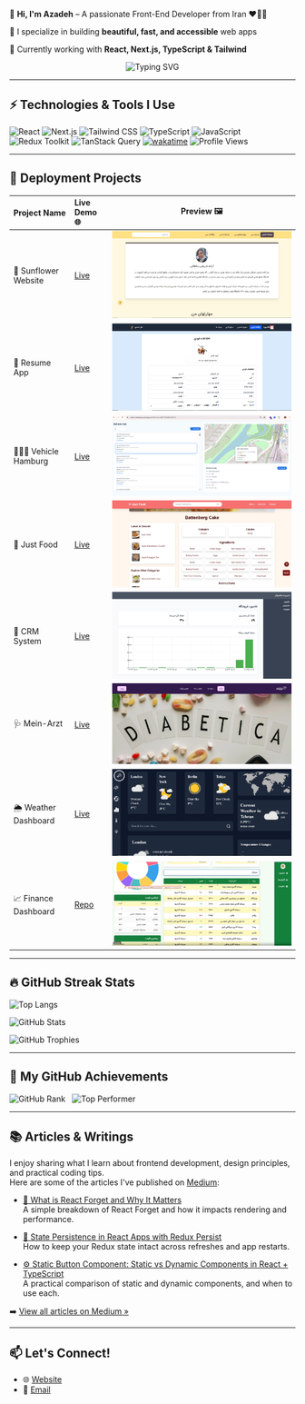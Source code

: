 
<div align="left">

🌻 **Hi, I'm Azadeh** – A passionate Front-End Developer from Iran ❤️🤍💚

🎯 I specialize in building **beautiful, fast, and accessible** web apps  

🚀 Currently working with **React, Next.js, TypeScript & Tailwind**

</div>

<p align="center">
  <img src="https://readme-typing-svg.herokuapp.com?font=Fira+Code&size=22&pause=1000&color=F75C7E&center=true&vCenter=true&width=440&height=45&lines=Front-end+Developer;React+%7C+Next.js+%7C+TypeScript;Always+Learning+and+Building" alt="Typing SVG" />
</p>

---

## ⚡ Technologies & Tools I Use
![React](https://img.shields.io/badge/-React-61DAFB?style=plastic&logo=react&logoColor=white&labelColor=20232a)
![Next.js](https://img.shields.io/badge/-Next.js-000000?style=plastic&logo=nextdotjs&logoColor=white&labelColor=333)
![Tailwind CSS](https://img.shields.io/badge/-Tailwind%20CSS-06B6D4?style=plastic&logo=tailwind-css&logoColor=white&labelColor=1E293B)
![TypeScript](https://img.shields.io/badge/-TypeScript-3178C6?style=plastic&logo=typescript&logoColor=white&labelColor=1E293B)
![JavaScript](https://img.shields.io/badge/-JavaScript-F7DF1E?style=plastic&logo=javascript&logoColor=black&labelColor=323330)
![Redux Toolkit](https://img.shields.io/badge/Redux%20Toolkit-764ABC?style=plastic&logo=redux&logoColor=white&labelColor=3E275B)
![TanStack Query](https://img.shields.io/badge/TanStack%20Query-FF4154?style=plastic&logo=react-query&logoColor=white&labelColor=8B0000)
[![wakatime](https://wakatime.com/badge/user/2166a209-70a3-47e3-b489-2fee9badf155.svg)](https://wakatime.com/@2166a209-70a3-47e3-b489-2fee9badf155)
![Profile Views](https://komarev.com/ghpvc/?username=frau-azadeh&color=8A2BE2&style=plastic)

---

## 🚀 Deployment Projects

<div align="center" style="width: 100%;">

<table style="width: 100%;">
  <thead>
    <tr>
      <th align="left">Project Name</th>
      <th align="left">Live Demo 🌐</th>
      <th align="center">Preview 🖼️</th>
    </tr>
  </thead>
  <tbody>
    <tr>
      <td>🌻 Sunflower Website</td>
      <td><a href="https://sunflower-dev.com">Live</a></td>
      <td><img src="https://github.com/frau-azadeh/sunflowerdev/blob/main/aboutme.png" width="100%"/></td>
    </tr>
    <tr>
      <td>📄 Resume App</td>
      <td><a href="https://resume-app-swart.vercel.app/">Live</a></td>
      <td><img src="https://raw.githubusercontent.com/frau-azadeh/resume-app/master/public/information.png" width="100%"/></td>
    </tr>
    <tr>
      <td>📍🇩🇪 Vehicle Hamburg</td>
      <td><a href="https://vehicle-hamburg.vercel.app">Live</a></td>
      <td><img src="https://github.com/frau-azadeh/sunflowerdev/blob/main/vehicles.png" width="100%"/></td>
    </tr>
    <tr>
      <td>🍔 Just Food</td>
      <td><a href="https://just-food5.vercel.app/">Live</a></td>
      <td><img src="https://github.com/frau-azadeh/just-food/blob/master/desk-article.png" width="100%"/></td>
    </tr>
    <tr>
      <td>🏢 CRM System</td>
      <td><a href="https://crm-rho-henna.vercel.app/">Live</a></td>
      <td><img src="https://github.com/frau-azadeh/crm/blob/master/crm.png" width="100%"/></td>
    </tr>
    <tr>
      <td>🩺 Mein-Arzt</td>
      <td><a href="https://mein-arzt.vercel.app/">Live</a></td>
      <td><img src="https://github.com/frau-azadeh/sunflowerdev/blob/main/diabland.png" width="100%"/></td>
    </tr>
    <tr>
      <td>🌦️ Weather Dashboard</td>
      <td><a href="https://weather-ashy-three-72.vercel.app/">Live</a></td>
      <td><img src="https://github.com/frau-azadeh/dashboard-weather/blob/master/desk-weather.png" width="100%"/></td>
    </tr>
    <tr>
      <td>📈 Finance Dashboard</td>
      <td><a href="https://github.com/frau-azadeh/finance-bourse">Repo</a></td>
      <td><img src="https://github.com/frau-azadeh/finance-bourse/blob/master/dashboard.png" width="100%"/></td>
    </tr>
  </tbody>
</table>

</div>


---

## 🔥 GitHub Streak Stats
![Top Langs](https://github-readme-stats.vercel.app/api/top-langs/?username=frau-azadeh&theme=radical)

![GitHub Stats](https://github-readme-stats.vercel.app/api?username=frau-azadeh&show_icons=true&theme=radical&show=reviews,discussions_started,discussions_answered,prs_merged,prs_merged_percentage)

![GitHub Trophies](https://github-profile-trophy.vercel.app/?username=frau-azadeh&theme=radical)

---

## 🏅 My GitHub Achievements

![GitHub Rank](https://img.shields.io/badge/GitHub%20Rank-7th%20in%20Iran-%237f3fbf?style=flat&logo=github&logoColor=white)
&nbsp;
![Top Performer](https://img.shields.io/badge/Public%20+%20Private%20Contributions-Top%20Performer%20🔥-e63946?style=flat&logo=github&logoColor=white)

---

## 📚 Articles & Writings

I enjoy sharing what I learn about frontend development, design principles, and practical coding tips.  
Here are some of the articles I've published on [Medium](https://medium.com/@designweb.azadeh):

- [🧠 What is React Forget and Why It Matters](https://medium.com/@designweb.azadeh/what-is-react-forget-and-why-it-matters-7a9823e0877f)  
  A simple breakdown of React Forget and how it impacts rendering and performance.

- [🔄 State Persistence in React Apps with Redux Persist](https://medium.com/@designweb.azadeh/state-persistence-in-react-apps-with-redux-persist-37a29f5c8fd1)  
  How to keep your Redux state intact across refreshes and app restarts.

- [⚙️ Static Button Component: Static vs Dynamic Components in React + TypeScript](https://medium.com/@designweb.azadeh/static-button-componentstatic-vs-dynamic-components-in-react-and-typescript-29a0c09e1f49)  
  A practical comparison of static and dynamic components, and when to use each.

  

➡️ [View all articles on Medium »](https://medium.com/@designweb.azadeh)

---

## 📫 Let's Connect!

- 🌐 [Website](https://sunflower-dev.com)
- 📧 [Email](designweb.azadeh@gmail.com)

